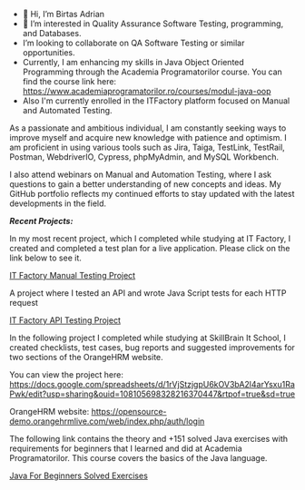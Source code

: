 - 👋 Hi, I’m Birtas Adrian
- 👀 I’m interested in Quality Assurance Software Testing, programming, and Databases. 
- I’m looking to collaborate on QA Software Testing or similar opportunities.
- Currently, I am enhancing my skills in Java Object Oriented Programming through the Academia Programatorilor course. You can find the course link here: https://www.academiaprogramatorilor.ro/courses/modul-java-oop
- Also I'm currently enrolled in the ITFactory platform focused on Manual and Automated Testing.


As a passionate and ambitious individual, I am constantly seeking ways to improve myself and acquire new knowledge with patience and optimism. I am proficient in using various tools such as Jira, Taiga, TestLink, TestRail, Postman, WebdriverIO, Cypress, phpMyAdmin, and MySQL Workbench.

I also attend webinars on Manual and Automation Testing, where I ask questions to gain a better understanding of new concepts and ideas. My GitHub portfolio reflects my continued efforts to stay updated with the latest developments in the field.

***Recent Projects:***

In my most recent project, which I completed while studying at IT Factory, I created and completed a test plan for a live application. Please click on the link below to see it.

[IT Factory Manual Testing Project](https://github.com/BirtasAdrian/Manual-Testing-Project-IT-Factory)

A project where I tested an API and wrote Java Script tests for each HTTP request 

[IT Factory API Testing Project](https://github.com/BirtasAdrian/Testare-Manuala-Proiect-Final-Acreditare)

In the following project I completed while studying at SkillBrain It School, I created checklists, test cases, bug reports and suggested improvements for two sections of the OrangeHRM website. 

You can view the project here: https://docs.google.com/spreadsheets/d/1rVjStzjgpU6kOV3bA2l4arYsxu1RaPwk/edit?usp=sharing&ouid=108105698328216370447&rtpof=true&sd=true

OrangeHRM website:
https://opensource-demo.orangehrmlive.com/web/index.php/auth/login

The following link contains the theory and +151 solved Java exercises with requirements for beginners that I learned and did at Academia Programatorilor. This course covers the basics of the Java language.

[Java For Beginners Solved Exercises ](https://github.com/BirtasAdrian/Java-For-Beginners-Solved-Exercises)


<!---
BirtasAdrian/BirtasAdrian is a ✨ special ✨ repository because its `README.md` (this file) appears on your GitHub profile.
You can click the Preview link to take a look at your changes.
--->

